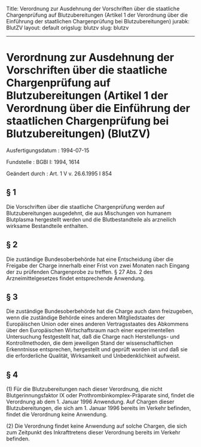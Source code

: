 Title: Verordnung zur Ausdehnung der Vorschriften über die staatliche Chargenprüfung
  auf Blutzubereitungen (Artikel 1 der Verordnung über die Einführung der staatlichen
  Chargenprüfung bei Blutzubereitungen)
jurabk: BlutZV
layout: default
origslug: blutzv
slug: blutzv

---

# Verordnung zur Ausdehnung der Vorschriften über die staatliche Chargenprüfung auf Blutzubereitungen (Artikel 1 der Verordnung über die Einführung der staatlichen Chargenprüfung bei Blutzubereitungen) (BlutZV)

Ausfertigungsdatum
:   1994-07-15

Fundstelle
:   BGBl I: 1994, 1614

Geändert durch
:   Art. 1 V v. 26.6.1995 I 854


## § 1

Die Vorschriften über die staatliche Chargenprüfung werden auf
Blutzubereitungen ausgedehnt, die aus Mischungen von humanem
Blutplasma hergestellt werden und die Blutbestandteile als arzneilich
wirksame Bestandteile enthalten.


## § 2

Die zuständige Bundesoberbehörde hat eine Entscheidung über die
Freigabe der Charge innerhalb einer Frist von zwei Monaten nach
Eingang der zu prüfenden Chargenprobe zu treffen. § 27 Abs. 2 des
Arzneimittelgesetzes findet entsprechende Anwendung.


## § 3

Die zuständige Bundesoberbehörde hat die Charge auch dann freizugeben,
wenn die zuständige Behörde eines anderen Mitgliedstaates der
Europäischen Union oder eines anderen Vertragsstaates des Abkommens
über den Europäischen Wirtschaftsraum nach einer experimentellen
Untersuchung festgestellt hat, daß die Charge nach Herstellungs- und
Kontrollmethoden, die dem jeweiligen Stand der wissenschaftlichen
Erkenntnisse entsprechen, hergestellt und geprüft worden ist und daß
sie die erforderliche Qualität, Wirksamkeit und Unbedenklichkeit
aufweist.


## § 4

(1) Für die Blutzubereitungen nach dieser Verordnung, die nicht
Blutgerinnungsfaktor IX oder Prothrombinkomplex-Präparate sind, findet
die Verordnung ab dem 1. Januar 1996 Anwendung. Auf Chargen dieser
Blutzubereitungen, die sich am 1. Januar 1996 bereits im Verkehr
befinden, findet die Verordnung keine Anwendung.

(2) Die Verordnung findet keine Anwendung auf solche Chargen, die sich
zum Zeitpunkt des Inkrafttretens dieser Verordnung bereits im Verkehr
befinden.

